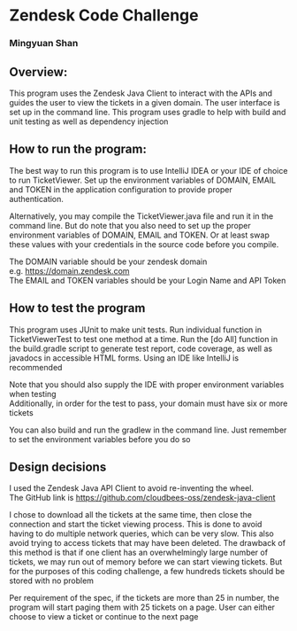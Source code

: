 # Zendesk Code Challenge
### Mingyuan Shan

## Overview: 
This program uses the Zendesk Java Client to interact with the APIs and 
guides the user to view the tickets in a given domain. The user interface
is set up in the command line. This program uses gradle to help with build
and unit testing as well as dependency injection

## How to run the program:  
The best way to run this program is to use IntelliJ IDEA or your IDE of choice to run TicketViewer.
Set up the environment variables of DOMAIN, EMAIL and TOKEN in the application 
configuration to provide proper authentication.
  
Alternatively, you may compile the TicketViewer.java file and run it in 
the command line. But do note that you also need to set up the proper environment
variables of DOMAIN, EMAIL and TOKEN. Or at least swap these values with your credentials
in the source code before you compile.  

The DOMAIN variable should be your zendesk domain  
e.g. https://domain.zendesk.com  
The EMAIL and TOKEN variables should be your Login Name and API Token  

## How to test the program  
This program uses JUnit to make unit tests. Run individual function in TicketViewerTest to test 
one method at a time. Run the [do All] function in the build.gradle script to generate test report, 
code coverage, as well as javadocs in accessible HTML forms. Using an IDE like IntelliJ is recommended  

Note that you should also supply the IDE with proper environment variables when testing  
Additionally, in order for the test to pass, your domain must have six or more tickets   

You can also build and run the gradlew in the command line. Just remember to set the environment
variables before you do so

## Design decisions
I used the Zendesk Java API Client to avoid re-inventing the wheel.  
The GitHub link is https://github.com/cloudbees-oss/zendesk-java-client  

I chose to download all the tickets at the same time, then close the connection
and start the ticket viewing process. This is done to avoid having to do multiple 
network queries, which can be very slow. This also avoid trying to access tickets 
that may have been deleted. The drawback of this method is that if one client has 
an overwhelmingly large number of tickets, we may run out of memory before we can
start viewing tickets. But for the purposes of this coding challenge, a few hundreds
tickets should be stored with no problem

Per requirement of the spec, if the tickets are more than 25 in number, 
the program will start paging them with 25 tickets on a page. User can either 
choose to view a ticket or continue to the next page



